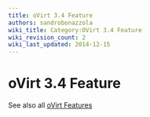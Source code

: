 ```yaml
---
title: oVirt 3.4 Feature
authors: sandrobonazzola
wiki_title: Category:OVirt 3.4 Feature
wiki_revision_count: 2
wiki_last_updated: 2014-12-15
---
```


# oVirt 3.4 Feature

See also all [oVirt Features](/develop/release-management/features/)
